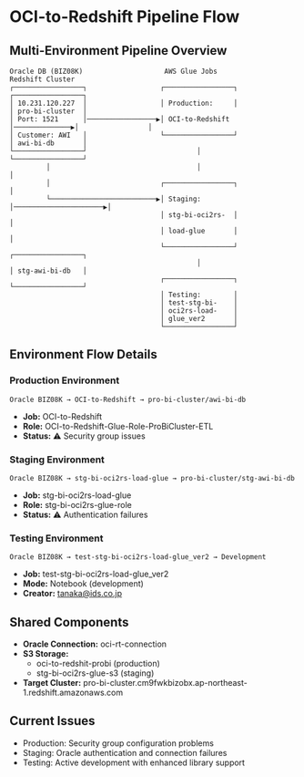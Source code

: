 # OCI-to-Redshift Pipeline Flow

## Multi-Environment Pipeline Overview

```
Oracle DB (BIZ08K)                    AWS Glue Jobs                     Redshift Cluster
┌─────────────────┐                  ┌─────────────────┐               ┌─────────────────┐
│ 10.231.120.227  │                  │ Production:     │               │ pro-bi-cluster  │
│ Port: 1521      │─────────────────▶│ OCI-to-Redshift │──────────────▶│                 │
│ Customer: AWI   │                  └─────────────────┘               │ awi-bi-db       │
└─────────────────┘                           │                        └─────────────────┘
         │                                    │                                 │
         │                           ┌─────────────────┐                       │
         └──────────────────────────▶│ Staging:        │──────────────────────▶│
                                     │ stg-bi-oci2rs-  │                       │
                                     │ load-glue       │                       │
                                     └─────────────────┘               ┌─────────────────┐
                                              │                        │ stg-awi-bi-db   │
                                     ┌─────────────────┐               └─────────────────┘
                                     │ Testing:        │
                                     │ test-stg-bi-    │
                                     │ oci2rs-load-    │
                                     │ glue_ver2       │
                                     └─────────────────┘
```

## Environment Flow Details

### Production Environment
```
Oracle BIZ08K → OCI-to-Redshift → pro-bi-cluster/awi-bi-db
```
- **Job:** OCI-to-Redshift
- **Role:** OCI-to-Redshift-Glue-Role-ProBiCluster-ETL
- **Status:** ⚠️ Security group issues

### Staging Environment
```
Oracle BIZ08K → stg-bi-oci2rs-load-glue → pro-bi-cluster/stg-awi-bi-db
```
- **Job:** stg-bi-oci2rs-load-glue
- **Role:** stg-bi-oci2rs-glue-role
- **Status:** ⚠️ Authentication failures

### Testing Environment
```
Oracle BIZ08K → test-stg-bi-oci2rs-load-glue_ver2 → Development
```
- **Job:** test-stg-bi-oci2rs-load-glue_ver2
- **Mode:** Notebook (development)
- **Creator:** tanaka@ids.co.jp

## Shared Components

- **Oracle Connection:** oci-rt-connection
- **S3 Storage:** 
  - oci-to-redshit-probi (production)
  - stg-bi-oci2rs-glue-s3 (staging)
- **Target Cluster:** pro-bi-cluster.cm9fwkbizobx.ap-northeast-1.redshift.amazonaws.com

## Current Issues
- Production: Security group configuration problems
- Staging: Oracle authentication and connection failures
- Testing: Active development with enhanced library support
